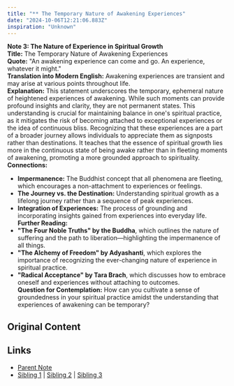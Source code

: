 ```yaml
---
title: "** The Temporary Nature of Awakening Experiences"
date: "2024-10-06T12:21:06.883Z"
inspiration: "Unknown"
---
```


  
**Note 3: The Nature of Experience in Spiritual Growth**  
**Title:** The Temporary Nature of Awakening Experiences  
**Quote:** "An awakening experience can come and go. An experience, whatever it might."  
**Translation into Modern English:** Awakening experiences are transient and may arise at various points throughout life.  
**Explanation:** This statement underscores the temporary, ephemeral nature of heightened experiences of awakening. While such moments can provide profound insights and clarity, they are not permanent states. This understanding is crucial for maintaining balance in one's spiritual practice, as it mitigates the risk of becoming attached to exceptional experiences or the idea of continuous bliss. Recognizing that these experiences are a part of a broader journey allows individuals to appreciate them as signposts rather than destinations. It teaches that the essence of spiritual growth lies more in the continuous state of being awake rather than in fleeting moments of awakening, promoting a more grounded approach to spirituality.  
**Connections:**  
- **Impermanence:** The Buddhist concept that all phenomena are fleeting, which encourages a non-attachment to experiences or feelings.  
- **The Journey vs. the Destination:** Understanding spiritual growth as a lifelong journey rather than a sequence of peak experiences.  
- **Integration of Experiences:** The process of grounding and incorporating insights gained from experiences into everyday life.  
**Further Reading:**  
- **"The Four Noble Truths" by the Buddha**, which outlines the nature of suffering and the path to liberation—highlighting the impermanence of all things.  
- **"The Alchemy of Freedom" by Adyashanti**, which explores the importance of recognizing the ever-changing nature of experience in spiritual practice.  
- **"Radical Acceptance" by Tara Brach**, which discusses how to embrace oneself and experiences without attaching to outcomes.  
**Question for Contemplation:** How can you cultivate a sense of groundedness in your spiritual practice amidst the understanding that experiences of awakening can be temporary?  


## Original Content



## Links

- [Parent Note](/parent-note.md)
- [Sibling 1](/zettel1.md) | [Sibling 2](/zettel2.md) | [Sibling 3](/zettel3.md)
